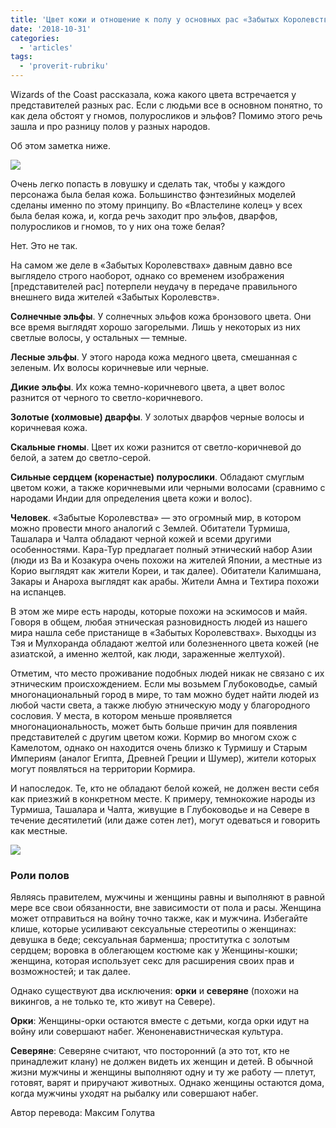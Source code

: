 ```yaml
---
title: 'Цвет кожи и отношение к полу у основных рас «Забытых Королевств»'
date: '2018-10-31'
categories:
  - 'articles'
tags:
  - 'proverit-rubriku'
---
```


Wizards of the Coast рассказала, кожа какого цвета встречается у представителей разных рас. Если с людьми все в основном понятно, то как дела обстоят у гномов, полуросликов и эльфов? Помимо этого речь зашла и про разницу полов у разных народов.

Об этом заметка ниже.

![](https://pp.userapi.com/c846123/v846123032/11d8dd/XM1gNbKhM4g.jpg)

Очень легко попасть в ловушку и сделать так, чтобы у каждого персонажа была белая кожа. Большинство фэнтезийных моделей сделаны именно по этому принципу. Во «Властелине колец» у всех была белая кожа, и, когда речь заходит про эльфов, дварфов, полуросликов и гномов, то у них она тоже белая?

Нет. Это не так.

На самом же деле в «Забытых Королевствах» давным давно все выглядело строго наоборот, однако со временем изображения \[представителей рас\] потерпели неудачу в передаче правильного внешнего вида жителей «Забытых Королевств».

**Солнечные эльфы**. У солнечных эльфов кожа бронзового цвета. Они все время выглядят хорошо загорелыми. Лишь у некоторых из них светлые волосы, у остальных — темные.

**Лесные эльфы**. У этого народа кожа медного цвета, смешанная с зеленым. Их волосы коричневые или черные.

**Дикие эльфы**. Их кожа темно-коричневого цвета, а цвет волос разнится от черного то светло-коричневого.

**Золотые (холмовые) дварфы**. У золотых дварфов черные волосы и коричневая кожа.

**Скальные гномы**. Цвет их кожи разнится от светло-коричневой до белой, а затем до светло-серой.

**Сильные сердцем (коренастые) полурослики**. Обладают смуглым цветом кожи, а также коричневыми или черными волосами (сравнимо с народами Индии для определения цвета кожи и волос).

**Человек**. «Забытые Королевства» — это огромный мир, в котором можно провести много аналогий с Землей. Обитатели Турмиша, Ташалара и Чалта обладают черной кожей и всеми другими особенностями. Кара-Тур предлагает полный этнический набор Азии (люди из Ва и Козакура очень похожи на жителей Японии, а местные из Корио выглядят как жители Кореи, и так далее). Обитатели Калимшана, Закары и Анароха выглядят как арабы. Жители Амна и Техтира похожи на испанцев.

В этом же мире есть народы, которые похожи на эскимосов и майя. Говоря в общем, любая этническая разновидность людей из нашего мира нашла себе пристанище в «Забытых Королевствах». Выходцы из Тэя и Мулхоранда обладают желтой или болезненного цвета кожей (не азиатской, а именно желтой, как люди, зараженные желтухой).

Отметим, что место проживание подобных людей никак не связано с их этническим происхождением. Если мы возьмем Глубоководье, самый многонациональный город в мире, то там можно будет найти людей из любой части света, а также любую этническую моду у благородного сословия. У места, в котором меньше проявляется многонациональность, может быть больше причин для появления представителей с другим цветом кожи. Кормир во многом схож с Камелотом, однако он находится очень близко к Турмишу и Старым Империям (аналог Египта, Древней Греции и Шумер), жители которых могут появляться на территории Кормира.

И напоследок. Те, кто не обладают белой кожей, не должен вести себя как приезжий в конкретном месте. К примеру, темнокожие народы из Турмиша, Ташалара и Чалта, живущие в Глубоководье и на Севере в течение десятилетий (или даже сотен лет), могут одеваться и говорить как местные.

![](https://pp.userapi.com/c851436/v851436669/3893a/B7kINCDP4cE.jpg)

### Роли полов

Являясь правителем, мужчины и женщины равны и выполняют в равной мере все свои обязанности, вне зависимости от пола и расы. Женщина может отправиться на войну точно также, как и мужчина. Избегайте клише, которые усиливают сексуальные стереотипы о женщинах: девушка в беде; сексуальная барменша; проститутка с золотым сердцем; воровка в облегающем костюме как у Женщины-кошки; женщина, которая использует секс для расширения своих прав и возможностей; и так далее.

Однако существуют два исключения: **орки** и **северяне** (похожи на викингов, а не только те, кто живут на Севере).

**​Орки**: Женщины-орки остаются вместе с детьми, когда орки идут на войну или совершают набег. Женоненавистническая культура.

**Северяне**: Северяне считают, что посторонний (а это тот, кто не принадлежит клану) не должен видеть их женщин и детей. В обычной жизни мужчины и женщины выполняют одну и ту же работу — плетут, готовят, варят и приручают животных. Однако женщины остаются дома, когда мужчины уходят на рыбалку или совершают набег.

Автор перевода: Максим Голутва
